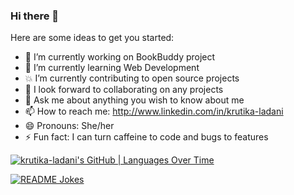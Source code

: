 ### Hi there 👋

<!--
**krutika-ladani/krutika-ladani** is a ✨ _special_ ✨ repository because its `README.md` (this file) appears on your GitHub profile.
-->

Here are some ideas to get you started:

- 🔭 I’m currently working on BookBuddy project
- 🌱 I’m currently learning Web Development
- 💥 I’m currently contributing to open source projects
- 👯 I look forward to collaborating on any projects
- 💬 Ask me about anything you wish to know about me
- 📫 How to reach me: http://www.linkedin.com/in/krutika-ladani
- 😄 Pronouns: She/her
- ⚡ Fun fact: I can turn caffeine to code and bugs to features


[![krutika-ladani's GitHub | Languages Over Time](https://stats.quine.sh/krutika-ladani/languages-over-time?theme=dark)](https://quine.sh) 

<a href="https://readme-jokes.vercel.app"><img align="center" src="https://readme-jokes.vercel.app/api" alt="README Jokes"></a>
